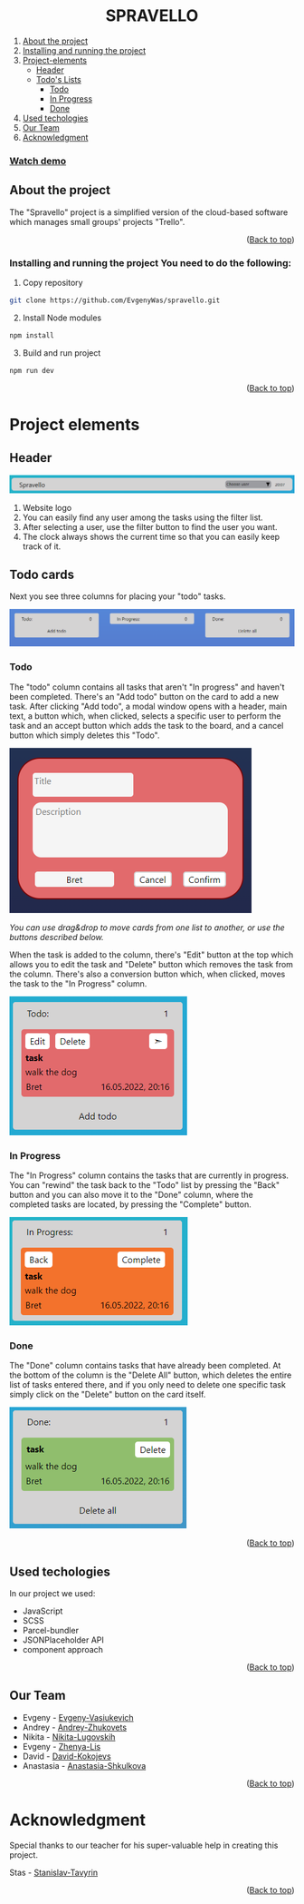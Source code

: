 <div id="top"></div>

<h1 align="center">SPRAVELLO</h1>

<p align="center"><a href=""></a></p>

<ol>
  <li>
    <a href="#About-the-project">About the project</a>
  </li>
  <li>
    <a href="#Installing-and-running-the-project"
      >Installing and running the project</a
    >
  </li>
  <li>
    <a href="#Project-elements">Project-elements</a>
    <ul>
      <li><a href="#Header">Header</a></li>
      <li>
        <a href="#Todo-cards">Todo's Lists</a>
        <ul>
          <li><a href="#Todo">Todo</a></li>
          <li><a href="#In-Progress">In Progress</a></li>
          <li><a href="#Done">Done</a></li>
        </ul>
      </li>
    </ul>
  </li>
  <li><a href="#Used-techologies">Used techologies</a></li>
  <li><a href="#Our-team">Our Team</a></li>
  <li><a href="#Acknowledgment">Acknowledgment</a></li>
</ol>

### [Watch demo](https://evgenywas.github.io/spravello/)

## About the project 

The "Spravello" project is a simplified version of the cloud-based software which manages small groups' projects "Trello".

<p align="right">(<a href="#top">Back to top</a>)</p>

### Installing and running the project You need to do the following: 

1.  Copy repository
   ```sh
   git clone https://github.com/EvgenyWas/spravello.git
   ```
2.  Install Node modules
   ```sh
   npm install
   ```
3.  Build and run project
   ```sh
   npm run dev
   ```
<p align="right">(<a href="#top">Back to top</a>)</p>

# Project elements

## Header

[<img src="./elements/Header.png" alt="Header">]()

1.  Website logo
2.	You can easily find any user among the tasks using the filter list.
3.	After selecting a user, use the filter button to find the user you want.
4.  The clock always shows the current time so that you can easily keep track of it.



## Todo cards

Next you see three columns for placing your "todo" tasks.

[<img src="./elements/Cards.png" alt="Cards">]()

### Todo

The "todo" column contains all tasks that aren't "In progress" and haven't been completed. There's an "Add todo" button on the card to add a new task. After clicking "Add todo", a modal window opens with a header, main text, a button which, when clicked, selects a specific user to perform the task and an accept button which adds the task to the board, and a cancel button which simply deletes this "Todo".

[<img src="./elements/Modal_window.png" alt="Modal-window">]()

*You can use drag&drop to move cards from one list to another, or use the buttons described below.*

When the task is added to the column, there's "Edit" button at the top which allows you to edit the task and "Delete" button which removes the task from the column. There's also a conversion button which, when clicked, moves the task to the "In Progress" column.

[<img src="./elements/ToDo_card.png" alt="InProgress-Card">]()

### In Progress

The "In Progress" column contains the tasks that are currently in progress. You can "rewind" the task back to the "Todo" list by pressing the "Back" button and you can also move it to the "Done" column, where the completed tasks are located, by pressing the "Complete" button.

[<img src="./elements/InProgress_card.png" alt="InProgress-Card">]()

### Done

The "Done" column contains tasks that have already been completed. At the bottom of the column is the "Delete All" button, which deletes the entire list of tasks entered there, and if you only need to delete one specific task simply click on the "Delete" button on the card itself.

[<img src="./elements/Done_card.png" alt="Done-Card">]()

<p align="right">(<a href="#top">Back to top</a>)</p>

## Used techologies

In our project we used:

- JavaScript
- SCSS
- Parcel-bundler
- JSONPlaceholder API
- component approach

<p align="right">(<a href="#top">Back to top</a>)</p>


## Our Team

- Evgeny - [Evgeny-Vasiukevich](https://github.com/EvgenyWas)
- Andrey - [Andrey-Zhukovets](https://github.com/a-zhukovets)
- Nikita - [Nikita-Lugovskih](https://github.com/nikitalugovskih)
- Evgeny - [Zhenya-Lis](https://github.com/zhenyalis)
- David - [David-Kokojevs](https://github.com/kokoiev34)
- Anastasia - [Anastasia-Shkulkova](https://github.com/AnastasiaShkulkova)

<p align="right">(<a href="#top">Back to top</a>)</p>

# Acknowledgment

Special thanks to our teacher for his super-valuable help in creating this project.

Stas - [Stanislav-Tavyrin](https://github.com/stnslvtvrn)

<p align="right">(<a href="#top">Back to top</a>)</p>
